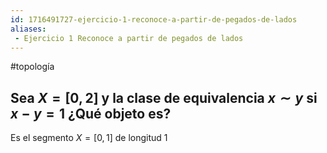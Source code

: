 ```yaml
---
id: 1716491727-ejercicio-1-reconoce-a-partir-de-pegados-de-lados
aliases:
 - Ejercicio 1 Reconoce a partir de pegados de lados
---
```


#topología 

## Sea $X = [0,2]$ y la clase de equivalencia $x \sim y$ si $x - y = 1$ ¿Qué objeto es?

Es el segmento $X = [0,1]$ de longitud $1$